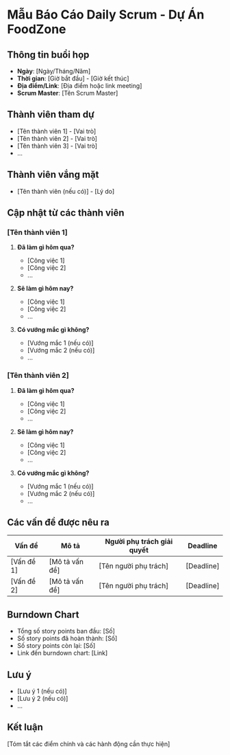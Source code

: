 # Mẫu Báo Cáo Daily Scrum - Dự Án FoodZone

## Thông tin buổi họp
- **Ngày**: [Ngày/Tháng/Năm]
- **Thời gian**: [Giờ bắt đầu] - [Giờ kết thúc]
- **Địa điểm/Link**: [Địa điểm hoặc link meeting]
- **Scrum Master**: [Tên Scrum Master]

## Thành viên tham dự
- [Tên thành viên 1] - [Vai trò]
- [Tên thành viên 2] - [Vai trò]
- [Tên thành viên 3] - [Vai trò]
- ...

## Thành viên vắng mặt
- [Tên thành viên (nếu có)] - [Lý do]

## Cập nhật từ các thành viên

### [Tên thành viên 1]
1. **Đã làm gì hôm qua?**
   - [Công việc 1]
   - [Công việc 2]
   - ...

2. **Sẽ làm gì hôm nay?**
   - [Công việc 1]
   - [Công việc 2]
   - ...

3. **Có vướng mắc gì không?**
   - [Vướng mắc 1 (nếu có)]
   - [Vướng mắc 2 (nếu có)]
   - ...

### [Tên thành viên 2]
1. **Đã làm gì hôm qua?**
   - [Công việc 1]
   - [Công việc 2]
   - ...

2. **Sẽ làm gì hôm nay?**
   - [Công việc 1]
   - [Công việc 2]
   - ...

3. **Có vướng mắc gì không?**
   - [Vướng mắc 1 (nếu có)]
   - [Vướng mắc 2 (nếu có)]
   - ...

## Các vấn đề được nêu ra
| Vấn đề | Mô tả | Người phụ trách giải quyết | Deadline |
|--------|-------|---------------------------|----------|
| [Vấn đề 1] | [Mô tả vấn đề] | [Tên người phụ trách] | [Deadline] |
| [Vấn đề 2] | [Mô tả vấn đề] | [Tên người phụ trách] | [Deadline] |

## Burndown Chart
- Tổng số story points ban đầu: [Số]
- Số story points đã hoàn thành: [Số]
- Số story points còn lại: [Số]
- Link đến burndown chart: [Link]

## Lưu ý
- [Lưu ý 1 (nếu có)]
- [Lưu ý 2 (nếu có)]
- ...

## Kết luận
[Tóm tắt các điểm chính và các hành động cần thực hiện] 